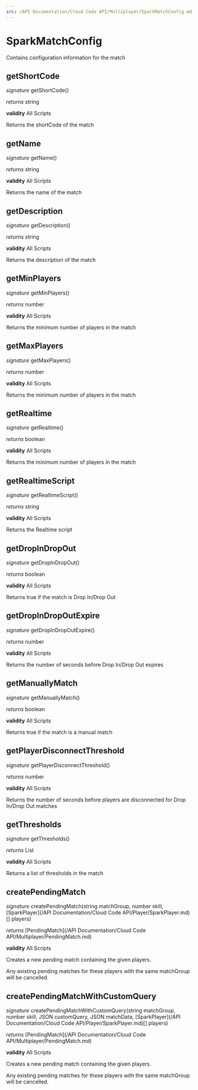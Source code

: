 ```yaml
---
src: /API Documentation/Cloud Code API/Multiplayer/SparkMatchConfig.md
---
```


# SparkMatchConfig

Contains configuration information for the match


## getShortCode
_signature_ getShortCode()</p>
_returns_ string</p>

<b>validity</b> All Scripts

Returns the shortCode of the match

## getName
_signature_ getName()</p>
_returns_ string</p>

<b>validity</b> All Scripts

Returns the name of the match

## getDescription
_signature_ getDescription()</p>
_returns_ string</p>

<b>validity</b> All Scripts

Returns the description of the match

## getMinPlayers
_signature_ getMinPlayers()</p>
_returns_ number</p>

<b>validity</b> All Scripts

Returns the minimum number of players in the match

## getMaxPlayers
_signature_ getMaxPlayers()</p>
_returns_ number</p>

<b>validity</b> All Scripts

Returns the minimum number of players in the match

## getRealtime
_signature_ getRealtime()</p>
_returns_ boolean</p>

<b>validity</b> All Scripts

Returns the minimum number of players in the match

## getRealtimeScript
_signature_ getRealtimeScript()</p>
_returns_ string</p>

<b>validity</b> All Scripts

Returns the Realtime script

## getDropInDropOut
_signature_ getDropInDropOut()</p>
_returns_ boolean</p>

<b>validity</b> All Scripts

Returns true if the match is Drop In/Drop Out

## getDropInDropOutExpire
_signature_ getDropInDropOutExpire()</p>
_returns_ number</p>

<b>validity</b> All Scripts

Returns the number of seconds before Drop In/Drop Out expires

## getManuallyMatch
_signature_ getManuallyMatch()</p>
_returns_ boolean</p>

<b>validity</b> All Scripts

Returns true if the match is a manual match

## getPlayerDisconnectThreshold
_signature_ getPlayerDisconnectThreshold()</p>
_returns_ number</p>

<b>validity</b> All Scripts

Returns the number of seconds before players are disconnected for Drop In/Drop Out matches

## getThresholds
_signature_ getThresholds()</p>
_returns_ List</p>

<b>validity</b> All Scripts

Returns a list of thresholds in the match

## createPendingMatch
_signature_ createPendingMatch(string matchGroup, number skill, [SparkPlayer](/API Documentation/Cloud Code API/Player/SparkPlayer.md)[] players)</p>
_returns_ [PendingMatch](/API Documentation/Cloud Code API/Multiplayer/PendingMatch.md)</p>

<b>validity</b> All Scripts

Creates a new pending match containing the given players.

Any existing pending matches for these players with the same matchGroup will be cancelled.

## createPendingMatchWithCustomQuery
_signature_ createPendingMatchWithCustomQuery(string matchGroup, number skill, JSON customQuery, JSON matchData, [SparkPlayer](/API Documentation/Cloud Code API/Player/SparkPlayer.md)[] players)</p>
_returns_ [PendingMatch](/API Documentation/Cloud Code API/Multiplayer/PendingMatch.md)</p>

<b>validity</b> All Scripts

Creates a new pending match containing the given players.

Any existing pending matches for these players with the same matchGroup will be cancelled.

